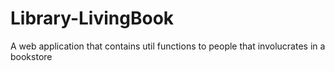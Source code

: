 # Library-LivingBook
A web application that contains util functions to people that involucrates in a bookstore
